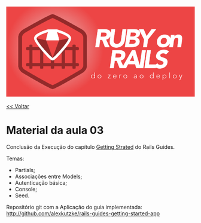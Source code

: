 [//]: # (Title:	Ruby on Rails: do zero ao deploy - 03)
[//]: # (Author:	Prof. Dr. Alexander Robert Kutzke)
[//]: # (Date:		06/02/2017)

![Logo do Curso](logo.png "Logo do Curso")

[<< Voltar](index.html)

# Material da aula 03

Conclusão da Execução do capítulo [Getting Strated](http://guides.rubyonrails.org/getting_started.html) do Rails Guides.

Temas:

* Partials;
* Associações entre Models;
* Autenticação básica;
* Console;
* Seed.

Repositório git com a Aplicação do guia implementada: http://github.com/alexkutzke/rails-guides-getting-started-app

